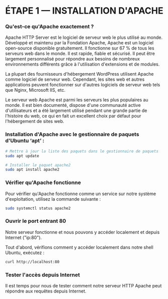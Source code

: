 # ÉTAPE 1 — INSTALLATION D'APACHE 

### Qu'est-ce qu'Apache exactement ?

Apache HTTP Server est le logiciel de serveur web le plus utilisé au monde. Développé et maintenu par la Fondation Apache, Apache est un logiciel open-source disponible gratuitement. Il fonctionne sur 67 % de tous les serveurs web dans le monde. Il est rapide, fiable et sécurisé. Il peut être largement personnalisé pour répondre aux besoins de nombreux environnements différents grâce à l'utilisation d'extensions et de modules.

La plupart des fournisseurs d'hébergement WordPress utilisent Apache comme logiciel de serveur web. Cependant, les sites web et autres applications peuvent fonctionner sur d'autres logiciels de serveur web tels que Nginx, Microsoft IIS, etc.

Le serveur web Apache est parmi les serveurs les plus populaires au monde. Il est bien documenté, dispose d'une communauté active d'utilisateurs et a été largement utilisé pendant une grande partie de l'histoire du web, ce qui en fait un excellent choix par défaut pour l'hébergement de sites web.

### Installation d'Apache avec le gestionnaire de paquets d'Ubuntu ‘apt’ :

```bash
# Mettre à jour la liste des paquets dans le gestionnaire de paquets
sudo apt update

# Installer le paquet apache2
sudo apt install apache2
```

### Vérifier qu'Apache fonctionne

Pour vérifier qu'Apache fonctionne comme un service sur notre système d'exploitation, utilisez la commande suivante :

```bash
sudo systemctl status apache2
```
### Ouvrir le port entrant 80

Notre serveur fonctionne et nous pouvons y accéder localement et depuis Internet ("ip:80").

Tout d'abord, vérifions comment y accéder localement dans notre shell Ubuntu, exécutez :

```bash
curl http://localhost:80
```
### Tester l'accès depuis Internet

Il est temps pour nous de tester comment notre serveur HTTP Apache peut répondre aux requêtes depuis Internet. 

